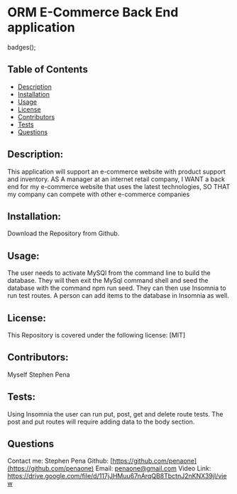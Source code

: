   




   
   # ORM E-Commerce Back End application
  

badges();
## Table of Contents
* [Description](#description)
* [Installation](#installation)
* [Usage](#usage)
* [License](#license)
* [Contributors](#contributors)
* [Tests](#tests)
* [Questions](#questions)


## Description:
This application will support an e-commerce website with product support and inventory. AS A manager at an internet retail company, I WANT a back end for my e-commerce website that uses the latest technologies, SO THAT my company can compete with other e-commerce companies



## Installation:
Download the Repository from Github.


## Usage:
 The user needs to activate MySQl from the command line to build the database. They will then exit the MySql command shell and seed the database with the command npm run seed. They can then use Insomnia to run test routes. A person can add items to the database in Insomnia as well. 


## License:
This Repository is covered under the following license: [MIT] 

## Contributors:
Myself Stephen Pena



## Tests:
Using Insomnia the user can run put, post, get and delete route tests. The post and put routes will require adding data to the body section.


## Questions
Contact me: Stephen Pena
Github: [https://github.com/penaone](https://github.com/penaone)
Email: [penaone@gmail.com](penaone@gmail.com)
Video Link: https://drive.google.com/file/d/117jJHMuu67nArqQB8TbctnJ2nKNX39jI/view

